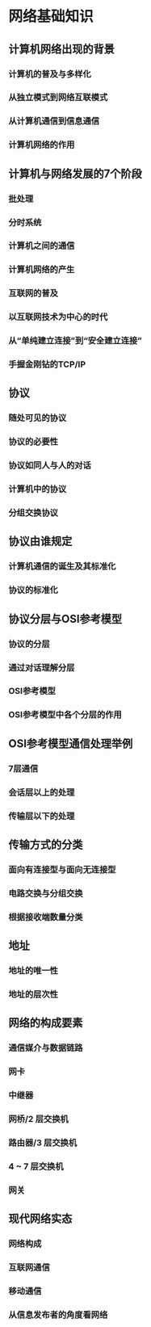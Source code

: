 # 网络基础知识

## 计算机网络出现的背景

### 计算机的普及与多样化



### 从独立模式到网络互联模式

### 从计算机通信到信息通信

### 计算机网络的作用

## 计算机与网络发展的7个阶段

### 批处理

### 分时系统

### 计算机之间的通信

### 计算机网络的产生

### 互联网的普及

### 以互联网技术为中心的时代

### 从“单纯建立连接”到“安全建立连接”

### 手握金刚钻的TCP/IP

## 协议

### 随处可见的协议

### 协议的必要性

### 协议如同人与人的对话

### 计算机中的协议

### 分组交换协议

## 协议由谁规定

### 计算机通信的诞生及其标准化

### 协议的标准化

## 协议分层与OSI参考模型

### 协议的分层

### 通过对话理解分层

### OSI参考模型

### OSI参考模型中各个分层的作用

## OSI参考模型通信处理举例

### 7层通信

### 会话层以上的处理

### 传输层以下的处理

## 传输方式的分类

### 面向有连接型与面向无连接型

### 电路交换与分组交换

### 根据接收端数量分类

## 地址

### 地址的唯一性

### 地址的层次性

## 网络的构成要素

### 通信媒介与数据链路

### 网卡

### 中继器

### 网桥/2 层交换机

### 路由器/3 层交换机

### 4 ~ 7 层交换机

### 网关

## 现代网络实态

### 网络构成

### 互联网通信

### 移动通信

### 从信息发布者的角度看网络

